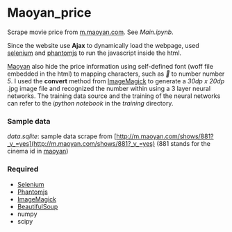 # Maoyan_price

Scrape movie price from [m.maoyan.com](http://m.maoyan.com). See _Main.ipynb_.


Since the website use __Ajax__ to dynamically load the webpage, used [selenium](http://www.seleniumhq.org) and [phantomjs](http://phantomjs.org) to run the javascript inside the html.

[Maoyan](http://m.maoyan.com) also hide the price information using self-defined font (woff file embedded in the html) to mapping characters, such as __ to number number _5_. I used the __convert__ method from  [ImageMagick](http://www.imagemagick.org) to generate a _30dp x 20dp_ .jpg image file and recognized the number within using a 3 layer neural networks. The training data source and the training of the neural networks can refer to the _ipython notebook_ in the _training_ directory.
### Sample data
_data.sqlite_: sample data scrape from [http://m.maoyan.com/shows/881?_v_=yes](http://m.maoyan.com/shows/881?_v_=yes) (881 stands for the cinema id in [maoyan](http://m.maoyan.com))

### Required

  - [Selenium](http://www.seleniumhq.org)
  - [Phantomjs](http://phantomjs.org)
  - [ImageMagick](http://www.imagemagick.org)
  - [BeautifulSoup](https://www.crummy.com/software/BeautifulSoup)
  - numpy
  - scipy
